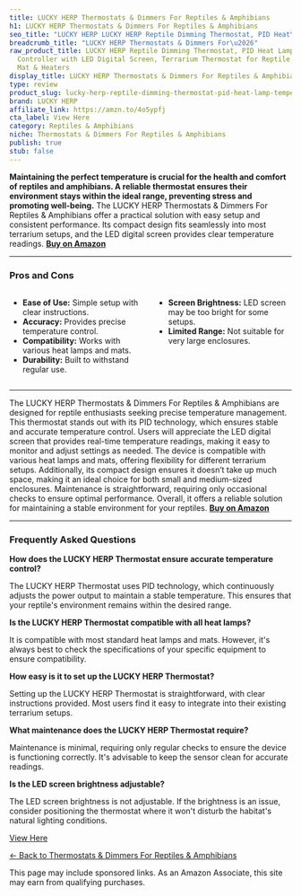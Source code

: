 ```yaml
---
title: LUCKY HERP Thermostats & Dimmers For Reptiles & Amphibians
h1: LUCKY HERP Thermostats & Dimmers For Reptiles & Amphibians
seo_title: "LUCKY HERP LUCKY HERP Reptile Dimming Thermostat, PID Heat\u2026"
breadcrumb_title: "LUCKY HERP Thermostats & Dimmers For\u2026"
raw_product_title: LUCKY HERP Reptile Dimming Thermostat, PID Heat Lamp Temperature
  Controller with LED Digital Screen, Terrarium Thermostat for Reptile Heat Lamp Heat
  Mat & Heaters
display_title: LUCKY HERP Thermostats & Dimmers For Reptiles & Amphibians
type: review
product_slug: lucky-herp-reptile-dimming-thermostat-pid-heat-lamp-temperature-control-5eb3ea0a
brand: LUCKY HERP
affiliate_link: https://amzn.to/4o5ypfj
cta_label: View Here
category: Reptiles & Amphibians
niche: Thermostats & Dimmers For Reptiles & Amphibians
publish: true
stub: false
---
```


<div id="intro" class="full-width">
  <p><strong>Maintaining the perfect temperature is crucial for the health and comfort of reptiles and amphibians. A reliable thermostat ensures their environment stays within the ideal range, preventing stress and promoting well-being.</strong> The LUCKY HERP Thermostats & Dimmers For Reptiles & Amphibians offer a practical solution with easy setup and consistent performance. Its compact design fits seamlessly into most terrarium setups, and the LED digital screen provides clear temperature readings. <a href="https://amzn.to/4o5ypfj" rel="nofollow sponsored noopener" target="_blank"><strong>Buy on Amazon</strong></a></p>
</div>

<hr />
<h3 id="pros-cons">Pros and Cons</h3>
<div class="pc-grid" style="display:grid;grid-template-columns:1fr 1fr;gap:16px;">
  <ul>
    <li><strong>Ease of Use:</strong> Simple setup with clear instructions.</li>
    <li><strong>Accuracy:</strong> Provides precise temperature control.</li>
    <li><strong>Compatibility:</strong> Works with various heat lamps and mats.</li>
    <li><strong>Durability:</strong> Built to withstand regular use.</li>
  </ul>
  <ul>
    <li><strong>Screen Brightness:</strong> LED screen may be too bright for some setups.</li>
    <li><strong>Limited Range:</strong> Not suitable for very large enclosures.</li>
  </ul>
</div>
<hr />

<div class="full-width">
  <p>The LUCKY HERP Thermostats & Dimmers For Reptiles & Amphibians are designed for reptile enthusiasts seeking precise temperature management. This thermostat stands out with its PID technology, which ensures stable and accurate temperature control. Users will appreciate the LED digital screen that provides real-time temperature readings, making it easy to monitor and adjust settings as needed. The device is compatible with various heat lamps and mats, offering flexibility for different terrarium setups. Additionally, its compact design ensures it doesn’t take up much space, making it an ideal choice for both small and medium-sized enclosures. Maintenance is straightforward, requiring only occasional checks to ensure optimal performance. Overall, it offers a reliable solution for maintaining a stable environment for your reptiles. <a href="https://amzn.to/4o5ypfj" rel="nofollow sponsored noopener" target="_blank"><strong>Buy on Amazon</strong></a></p>
</div>

<hr />
<h3 id="faqs">Frequently Asked Questions</h3>

<p><strong>How does the LUCKY HERP Thermostat ensure accurate temperature control?</strong></p>
<p>The LUCKY HERP Thermostat uses PID technology, which continuously adjusts the power output to maintain a stable temperature. This ensures that your reptile's environment remains within the desired range.</p>

<p><strong>Is the LUCKY HERP Thermostat compatible with all heat lamps?</strong></p>
<p>It is compatible with most standard heat lamps and mats. However, it's always best to check the specifications of your specific equipment to ensure compatibility.</p>

<p><strong>How easy is it to set up the LUCKY HERP Thermostat?</strong></p>
<p>Setting up the LUCKY HERP Thermostat is straightforward, with clear instructions provided. Most users find it easy to integrate into their existing terrarium setups.</p>

<p><strong>What maintenance does the LUCKY HERP Thermostat require?</strong></p>
<p>Maintenance is minimal, requiring only regular checks to ensure the device is functioning correctly. It's advisable to keep the sensor clean for accurate readings.</p>

<p><strong>Is the LED screen brightness adjustable?</strong></p>
<p>The LED screen brightness is not adjustable. If the brightness is an issue, consider positioning the thermostat where it won't disturb the habitat's natural lighting conditions.</p>
<p><a class="btn" href="https://amzn.to/4o5ypfj" target="_blank" rel="nofollow sponsored noopener">View Here</a></p>
<p><a href="/roundups/reptiles-amphibians/thermostats-dimmers-for-reptiles-amphibians/">← Back to Thermostats & Dimmers For Reptiles & Amphibians</a></p>
<aside class="disclosure">This page may include sponsored links. As an Amazon Associate, this site may earn from qualifying purchases.</aside>
